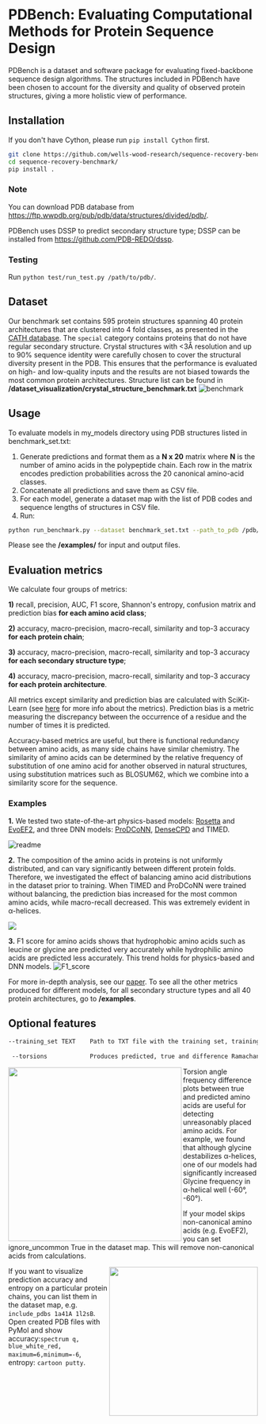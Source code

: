 # PDBench: Evaluating Computational Methods for Protein Sequence Design
PDBench is a dataset and software package for evaluating fixed-backbone sequence design algorithms. The structures included in PDBench have been chosen to account for the diversity and quality of observed protein structures, giving a more holistic view of performance.

## Installation
If you don't have Cython, please run ```pip install Cython``` first.
```sh
git clone https://github.com/wells-wood-research/sequence-recovery-benchmark.git
cd sequence-recovery-benchmark/
pip install .
```

### Note
You can download PDB database from https://ftp.wwpdb.org/pub/pdb/data/structures/divided/pdb/.

PDBench uses DSSP to predict secondary structure type; DSSP can be installed from https://github.com/PDB-REDO/dssp.

### Testing
Run ```python test/run_test.py /path/to/pdb/```.

## Dataset
Our benchmark set contains 595 protein structures spanning 40 protein architectures that are clustered into 4 fold classes, as presented in the [CATH database](https://www.cathdb.info/). The `special` category contains proteins that do not have regular secondary structure.
Crystal structures with <3Å resolution and up to 90% sequence identity were carefully chosen to cover the structural diversity present in the PDB. This ensures that the performance is evaluated on high- and low-quality inputs and the results are not biased towards the most common protein architectures. Structure list can be found in **/dataset_visualization/crystal_structure_benchmark.txt**
![benchmark](https://user-images.githubusercontent.com/77202997/138559253-590a6536-064f-4e72-b2ca-ffa852cc4fd9.png)

## Usage
To evaluate models in my_models directory using PDB structures listed in benchmark_set.txt:

1. Generate predictions and format them as a **N x 20**  matrix where **N** is the number of amino acids in the polypeptide chain. Each row in the matrix encodes prediction probabilities across the 20 canonical amino-acid classes. 
2. Concatenate all predictions and save them as CSV file.
3. For each model, generate a dataset map with the list of PDB codes and sequence lengths of structures in CSV file.
4. Run:
```sh
python run_benchmark.py --dataset benchmark_set.txt --path_to_pdb /pdb/ --path_to_models /my_models/
```
Please see the **/examples/** for input and output files.

## Evaluation metrics
We calculate four groups of metrics: 

**1)** recall, precision, AUC, F1 score, Shannon's entropy, confusion matrix and prediction bias **for each amino acid class**; 

**2)** accuracy, macro-precision, macro-recall, similarity and top-3 accuracy **for each protein chain**; 

**3)** accuracy, macro-precision, macro-recall, similarity and top-3 accuracy **for each secondary structure type**;  

**4)** accuracy, macro-precision, macro-recall, similarity and top-3 accuracy **for each protein architecture**. 

All metrics except similarity and prediction bias are calculated with SciKit-Learn (see [here](https://scikit-learn.org/stable/modules/model_evaluation.html#classification-metrics) for more info about the metrics). Prediction bias is a metric measuring the discrepancy between the occurrence of a residue and the number of times it is predicted.

Accuracy-based metrics are useful, but there is functional redundancy between amino acids, as many side chains have similar chemistry. The similarity of amino acids can be determined by the relative frequency of substitution of one amino acid for another observed in natural structures, using substitution matrices such as BLOSUM62, which we combine into a similarity score for the sequence.

### Examples

**1.** We tested two state-of-the-art physics-based models: [Rosetta](https://www.nature.com/articles/s41592-020-0848-2) and [EvoEF2](https://pubmed.ncbi.nlm.nih.gov/31588495/), and three DNN models: [ProDCoNN](https://onlinelibrary.wiley.com/doi/full/10.1002/prot.25868), [DenseCPD](https://pubs.acs.org/doi/10.1021/acs.jcim.0c00043) and TIMED.

![readme](https://user-images.githubusercontent.com/77202997/138560581-625d4fa8-cccc-420b-bca4-d6fb2a89104f.png)

**2.** The composition of the amino acids in proteins is not uniformly distributed, and can vary significantly between different protein folds. Therefore, we investigated the effect of balancing amino acid distributions in the dataset prior to training.  When TIMED and ProDCoNN were trained without balancing, the prediction bias increased for the most common amino acids, while macro-recall decreased. This was extremely evident in α-helices.

<img src="https://user-images.githubusercontent.com/77202997/138561002-0ab8be86-3265-447a-88ce-bfada2f6f66d.png">

**3.** F1 score for amino acids shows that hydrophobic amino acids such as leucine or glycine are predicted very accurately while hydrophilic amino acids are predicted less accurately. This trend holds for physics-based and DNN models.
![F1_score](https://user-images.githubusercontent.com/77202997/138563139-61bcfc78-f720-4bb2-8b6d-1d6d16e69ef0.png)



For more in-depth analysis, see our [paper](https://arxiv.org/abs/2109.07925). To see all the other metrics produced for different models, for all secondary structure types and all 40 protein architectures, go to **/examples**.

## Optional features
```sh
--training_set TEXT    Path to TXT file with the training set, training structures will be excluded from evaluation.
 
 --torsions            Produces predicted, true and difference Ramachandran plots for each model.
 ```
<img src="https://user-images.githubusercontent.com/77202997/138558548-0ce1a7ef-fd51-473d-a811-4cebe8080c02.png" width="350" align="left" />Torsion angle frequency difference plots between true and predicted amino acids are useful for detecting unreasonably placed amino acids. For example, we found that although glycine destabilizes α-helices, one of our models had significantly increased Glycine frequency in α-helical well (-60°, -60°).

 
If your model skips non-canonical amino acids (e.g. EvoEF2), you can set ignore_uncommon True in the dataset map. This will remove non-canonical acids from calculations.


<img src="https://user-images.githubusercontent.com/77202997/138557135-7a1441a8-f72d-45c6-9e57-503f23e30ca3.png" width="300" align="right" />If you want to visualize prediction accuracy and entropy on a particular protein chains, you can list them in the dataset map, e.g. ```include_pdbs 1a41A 1l2sB```. Open created PDB files with PyMol and show accuracy:```spectrum q, blue_white_red, maximum=6,minimum=-6```, entropy: ```cartoon putty```.


